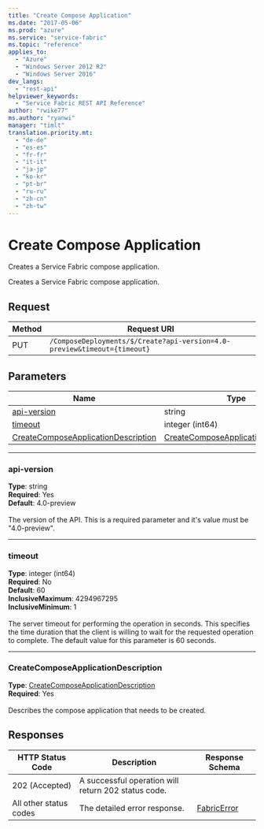 ```yaml
---
title: "Create Compose Application"
ms.date: "2017-05-06"
ms.prod: "azure"
ms.service: "service-fabric"
ms.topic: "reference"
applies_to: 
  - "Azure"
  - "Windows Server 2012 R2"
  - "Windows Server 2016"
dev_langs: 
  - "rest-api"
helpviewer_keywords: 
  - "Service Fabric REST API Reference"
author: "rwike77"
ms.author: "ryanwi"
manager: "timlt"
translation.priority.mt: 
  - "de-de"
  - "es-es"
  - "fr-fr"
  - "it-it"
  - "ja-jp"
  - "ko-kr"
  - "pt-br"
  - "ru-ru"
  - "zh-cn"
  - "zh-tw"
---
```

# Create Compose Application
Creates a Service Fabric compose application.

Creates a Service Fabric compose application.

## Request
| Method | Request URI |
| ------ | ----------- |
| PUT | `/ComposeDeployments/$/Create?api-version=4.0-preview&timeout={timeout}` |


## Parameters
| Name | Type | Required | Location |
| --- | --- | --- | --- |
| [api-version](#api-version) | string | Yes | Query |
| [timeout](#timeout) | integer (int64) | No | Query |
| [CreateComposeApplicationDescription](#createcomposeapplicationdescription) | [CreateComposeApplicationDescription](sfclient-model-createcomposeapplicationdescription.md) | Yes | Body |

____
### api-version
__Type__: string <br/>
__Required__: Yes<br/>
__Default__: 4.0-preview <br/>
<br/>
The version of the API. This is a required parameter and it's value must be "4.0-preview".

____
### timeout
__Type__: integer (int64) <br/>
__Required__: No<br/>
__Default__: 60 <br/>
__InclusiveMaximum__: 4294967295 <br/>
__InclusiveMinimum__: 1 <br/>
<br/>
The server timeout for performing the operation in seconds. This specifies the time duration that the client is willing to wait for the requested operation to complete. The default value for this parameter is 60 seconds.

____
### CreateComposeApplicationDescription
__Type__: [CreateComposeApplicationDescription](sfclient-model-createcomposeapplicationdescription.md) <br/>
__Required__: Yes<br/>
<br/>
Describes the compose application that needs to be created.

## Responses

| HTTP Status Code | Description | Response Schema |
| --- | --- | --- |
| 202 (Accepted) | A successful operation will return 202 status code.<br/> |  |
| All other status codes | The detailed error response.<br/> | [FabricError](sfclient-model-fabricerror.md) |
